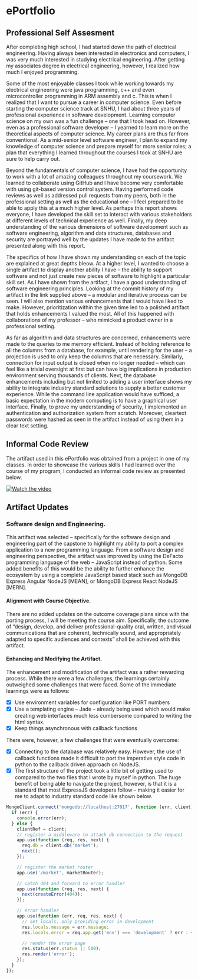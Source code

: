 ePortfolio
============

## Professional Self Assesment

After completing high school, I had started down the path of electrical engineering. Having always been interested in electronics and computers, I was very much interested in studying electrical engineering. After getting my associates degree in electrical engineering, however, I realized how much I enjoyed programming.  

Some of the most enjoyable classes I took while working towards my electrical engineering were java programming, c++ and even microcontroller programming in ARM assembly and c. This is when I realized that I want to pursue a career in computer science. Even before starting the computer science track at SNHU, I had about three years of professional experience in software development. Learning computer science on my own was a fun challenge – one that I took head on. However, even as a professional software developer – I yearned to learn more on the theoretical aspects of computer science. My career plans are thus far from conventional. As a mid-senior level software engineer, I plan to expand my knowledge of computer science and prepare myself for more senior roles; a plan that everything I learned throughout the courses I took at SNHU are sure to help carry out. 

Beyond the fundamentals of computer science, I have had the opportunity to work with a lot of amazing colleagues throughout my coursework. We learned to collaborate using GitHub and I have become very comfortable with using git-based version control system. Having performed code reviews as well as addressed pull requests from my peers, both in the professional setting as well as the educational one – I feel prepared to be able to apply this at a much higher level. As perhaps this report shows everyone, I have developed the skill set to interact with various stakeholders at different levels of technical experience as well. Finally, my deep understanding of the various dimensions of software development such as software engineering, algorithm and data structures, databases and security are portrayed well by the updates I have made to the artifact presented along with this report. 

The specifics of how I have shown my understanding on each of the topic are explained at great depths bleow. At a higher level, I wanted to choose a single artifact to display another ability I have – the ability to support software and not just create new pieces of software to highlight a particular skill set. As I have shown from the artifact, I have a good understanding of software engineering principles. Looking at the commit history of my artifact in the link supplied above – a modular and iterative process can be seen. I will also mention various enhancements that I would have liked to make. However, prioritization within the given time led to a polished artifact that holds enhancements I valued the most. All of this happened with collaborations of my professor – who mimicked a product owner in a professional setting. 

As far as algorithm and data structures are concerned, enhancements were made to the queries to me memory efficient. Instead of holding reference to all the columns from a database, for example, until rendering for the user – a projection is used to only keep the columns that are necessary. Similarly, connection for input output is closed when no longer needed – which can feel like a trivial oversight at first but can have big implications in production environment serving thousands of clients. Next, the database enhancements including but not limited to adding a user interface shows my ability to integrate industry standard solutions to supply a better customer experience. While the command line application would have sufficed, a basic expectation in the modern computing is to have a graphical user interface. Finally, to prove my understanding of security, I implemented an authentication and authorization system from scratch. Moreover, cleartext passwords were hashed as seen in the artifact instead of using them in a clear text setting. 

## Informal Code Review

The artifact used in this ePortfolio was obtained from a project in one of my classes. In order to showcase the various skills I had learned over the course of my program, I conducted an informal code review as presented below.

[![Watch the video](https://img.youtube.com/vi/hMCQJC65fUY/maxresdefault.jpg)](https://youtu.be/hMCQJC65fUY)

## Artifact Updates
### Software design and Engineering.
This artifact was selected – specifically for the software design and engineering part of the capstone to highlight my ability to port a complex application to a new programming language. From a software design and engineering perspective, the artifact was improved by using the DeFacto programming language of the web – JavaScript instead of python. Some added benefits of this would be the ability to further enhance the ecosystem by using a complete JavaScript based stack such as MongoDB Express Angular NodeJS [MEAN], or MongoDB Express React NodeJS [MERN]. 

#### Alignment with Course Objective.
There are no added updates on the outcome coverage plans since with the porting process, I will be meeting the course aim. Specifically, the outcome of “design, develop, and deliver professional-quality oral, written, and visual communications that are coherent, technically sound, and appropriately adapted to specific audiences and contexts” shall be achieved with this artifact. 

#### Enhancing and Modifying the Artifact.
The enhancement and modification of the artifact was a rather rewarding process. While there were a few challenges, the learnings certainly outweighed some challenges that were faced. Some of the immediate learnings were as follows: 

- [X] Use environment variables for configuration like PORT numbers
- [X] Use a templating engine – Jade – already being used which would make creating web interfaces much less cumbersome compared to writing the html syntax.  
- [X] Keep things asynchronous with callback functions

There were, however, a few challenges that were eventually overcome: 
- [X] Connecting to the database was relatively easy. However, the use of callback functions made it difficult to port the imperative style code in python to the callback driven approach on NodeJS. 
- [X] The first structure of the project took a little bit of getting used to compared to the two files that I wrote by myself in python. The huge benefit of being able to navigate the project, however, is that it is a standard that most ExpressJS developers follow – making it easier for me to adapt to industry standard code like shown below.

```js
MongoClient.connect('mongodb://localhost:27017', function (err, client) {
  if (err) {
    console.error(err);
  } else {
    clientRef = client;
    // register a middleware to attach db connection to the request
    app.use(function (req, res, next) {
      req.db = client.db('market');
      next();
    });

    // register the market router
    app.use('/market', marketRouter);

    // catch 404 and forward to error handler
    app.use(function (req, res, next) {
      next(createError(404));
    });

    // error handler
    app.use(function (err, req, res, next) {
      // set locals, only providing error in development
      res.locals.message = err.message;
      res.locals.error = req.app.get('env') === 'development' ? err : {};

      // render the error page
      res.status(err.status || 500);
      res.render('error');
    });
  }
});
```